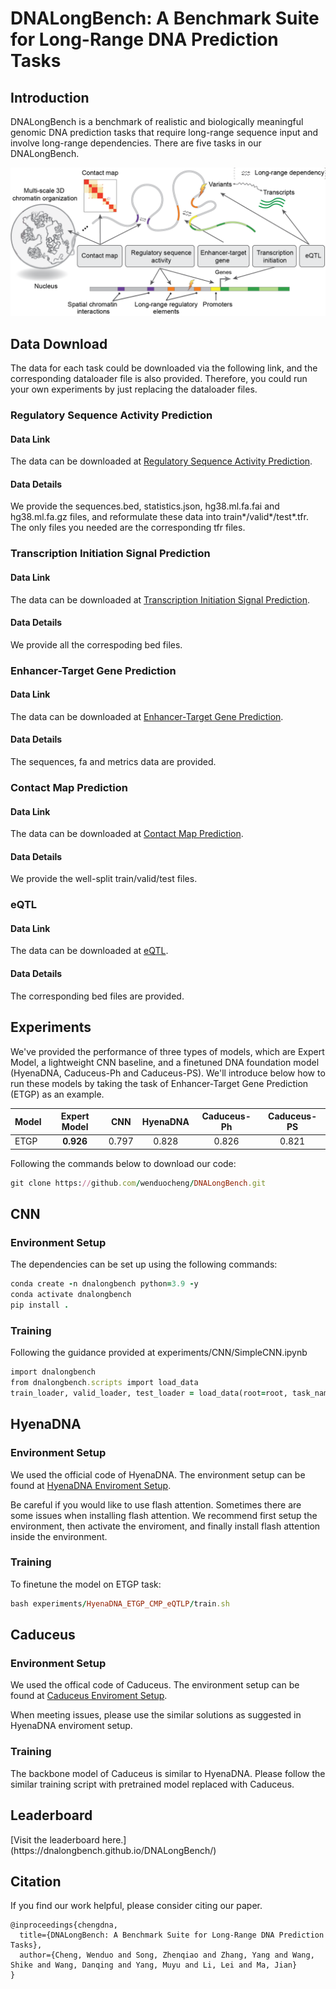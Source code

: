 <h1>DNALongBench: A Benchmark Suite for Long-Range DNA Prediction Tasks</h1>

<h2>Introduction</h2>

DNALongBench is a benchmark of realistic and biologically meaningful genomic DNA prediction tasks that require long-range sequence input and involve long-range dependencies. There are five tasks in our DNALongBench.

![image](./Figure1.v1.png)

<h2>Data Download</h2>

The data for each task could be downloaded via the following link, and the corresponding dataloader file is also provided. Therefore, you could run your own experiments by just replacing the dataloader files. 

<h3>Regulatory Sequence Activity Prediction</h3>

<h4>Data Link</h4>

The data can be downloaded at <a href="https://dataverse.harvard.edu/privateurl.xhtml?token=4c6b250c-26fc-412a-b3e1-bc15f1332f0c">Regulatory Sequence Activity Prediction</a>. 

<h4>Data Details</h4>

We provide the sequences.bed, statistics.json, hg38.ml.fa.fai and hg38.ml.fa.gz files, and reformulate these data into train*/valid*/test*.tfr. The only files you needed are the corresponding tfr files.

<h3>Transcription Initiation Signal Prediction</h3>

<h4>Data Link</h4>

The data can be downloaded at <a href="https://dataverse.harvard.edu/privateurl.xhtml?token=9810103a-b8b8-4a4d-95c4-b26b6e153446">Transcription Initiation Signal Prediction</a>. 

<h4>Data Details</h4>

We provide all the correspoding bed files.

<h3>Enhancer-Target Gene Prediction</h3>

<h4>Data Link</h4>

The data can be downloaded at <a href="https://dataverse.harvard.edu/privateurl.xhtml?token=c238c0dd-528f-4d04-a3c8-0ff1eee1d651">Enhancer-Target Gene Prediction</a>. 

<h4>Data Details</h4>

The sequences, fa and metrics data are provided.

<h3>Contact Map Prediction</h3>

<h4>Data Link</h4>

The data can be downloaded at <a href="https://dataverse.harvard.edu/privateurl.xhtml?token=a990b515-d76e-4b63-ba74-5c78c469ae53">Contact Map Prediction</a>. 

<h4>Data Details</h4>

We provide the well-split train/valid/test files.

<h3>eQTL</h3>

<h4>Data Link</h4>

The data can be downloaded at <a href="https://dataverse.harvard.edu/privateurl.xhtml?token=93d446a5-9c75-44bf-be1c-7622563c48d0">eQTL</a>. 

<h4>Data Details</h4>

The corresponding bed files are provided. 


<!--
### 1. [Regulatory Sequence Activity Prediction](https://dataverse.harvard.edu/privateurl.xhtml?token=4c6b250c-26fc-412a-b3e1-bc15f1332f0c)

### 2. [Transcription Initiation Signal Prediction](https://dataverse.harvard.edu/privateurl.xhtml?token=9810103a-b8b8-4a4d-95c4-b26b6e153446)

### 3. [Enhancer-Target Gene Prediction](https://dataverse.harvard.edu/privateurl.xhtml?token=c238c0dd-528f-4d04-a3c8-0ff1eee1d651)

### 4. [Contact Map Data](https://dataverse.harvard.edu/privateurl.xhtml?token=a990b515-d76e-4b63-ba74-5c78c469ae53)

### 5. [eQTL Data](https://dataverse.harvard.edu/privateurl.xhtml?token=93d446a5-9c75-44bf-be1c-7622563c48d0)
-->


<h2>Experiments</h2>

We've provided the performance of three types of models, which are Expert Model, a lightweight CNN baseline, and a finetuned DNA foundation model (HyenaDNA, Caduceus-Ph and Caduceus-PS). We'll introduce below how to run these models by taking the task of Enhancer-Target Gene Prediction (ETGP) as an example.

| Model |   Expert Model   |  CNN   |  HyenaDNA  |  Caduceus-Ph  |   Caduceus-PS    |   
|:---------------|:---------:|:---------:|:---------:|:---------:|:----------:|
| ETGP        |   **0.926**   |  0.797   |   0.828    |   0.826    |   0.821    |   

<Download Code>

Following the commands below to download our code:

```ruby
git clone https://github.com/wenduocheng/DNALongBench.git
```

<h2>CNN</h2>

<h3>Environment Setup</h3>

The dependencies can be set up using the following commands:

```ruby
conda create -n dnalongbench python=3.9 -y 
conda activate dnalongbench
pip install .
```

<h3>Training</h3>

Following the guidance provided at experiments/CNN/SimpleCNN.ipynb
```ruby
import dnalongbench
from dnalongbench.scripts import load_data
train_loader, valid_loader, test_loader = load_data(root=root, task_name = 'contact_map_prediction', organism = None, cell_type='HFF', batch_size=16, sequence_length=196608)
```

<h2>HyenaDNA</h2>

<h3>Environment Setup</h3>

We used the official code of HyenaDNA. The environment setup can be found at <a href="https://github.com/HazyResearch/hyena-dna?tab=readme-ov-file#dependencies">HyenaDNA Enviroment Setup</a>.

Be careful if you would like to use flash attention. Sometimes there are some issues when installing flash attention. We recommend first setup the environment, then activate the enviroment, and finally install flash attention inside the environment. 

<h3>Training</h3>

To finetune the model on ETGP task: 

```ruby
bash experiments/HyenaDNA_ETGP_CMP_eQTLP/train.sh
```

<h2>Caduceus</h2>

<h3>Environment Setup</h3>

We used the offical code of Caduceus. The environment setup can be found at <a href="https://github.com/kuleshov-group/caduceus?tab=readme-ov-file#getting-started-in-this-repository">Caduceus Enviroment Setup</a>.

When meeting issues, please use the similar solutions as suggested in HyenaDNA enviroment setup.

<h3>Training</h3>

The backbone model of Caduceus is similar to HyenaDNA. Please follow the similar training script with pretrained model replaced with Caduceus. 

<h2>Leaderboard</h2>
[Visit the leaderboard here.](https://dnalongbench.github.io/DNALongBench/)


<h2>Citation</h2>
If you find our work helpful, please consider citing our paper.

```
@inproceedings{chengdna,
  title={DNALongBench: A Benchmark Suite for Long-Range DNA Prediction Tasks},
  author={Cheng, Wenduo and Song, Zhenqiao and Zhang, Yang and Wang, Shike and Wang, Danqing and Yang, Muyu and Li, Lei and Ma, Jian}
}
```

<!--
## Setup
We recommend installing DNALongBench in a conda environment with Python 3.9.

1. Clone the GitHub repository

2. Change to the directory:
   ```bash
   cd DNALongBench
   ```

3. To run the code, install the dependencies:
   ```bash
   pip install .
   ```


## Data Loaders
We provide data loaders for each task in scripts/data_loaders.ipynb.
Example usage:
```bash
   import dnalongbench
   from dnalongbench.utils import load_data
   train_loader, valid_loader, test_loader = load_data(root=root, task_name = 'contact_map_prediction', organism = None, cell_type='HFF', batch_size=16, sequence_length=196608)
   ```

## Leaderboard
We create a leaderboard.
[Visit the leaderboard here.](https://dnalongbench.github.io/DNALongBench/)

## Experiments
### HyenaDNA

### CNN
We provide the CNN model for each task in experiments/CNN/SimpleCNN.ipynb.

## Citation 
The datasets included in DNALongBench were collected from various sources. Citing the corresponding original sources is required when using the data provided with DNALongBench.

### Enhancer-Target Gene Prediction
```bibtex
@article{fulco2019activity,
  title={Activity-by-contact model of enhancer--promoter regulation from thousands of CRISPR perturbations},
  author={Fulco, Charles P and Nasser, Joseph and Jones, Thouis R and Munson, Glen and Bergman, Drew T and Subramanian, Vidya and Grossman, Sharon R and Anyoha, Rockwell and Doughty, Benjamin R and Patwardhan, Tejal A and others},
  journal={Nature genetics},
  volume={51},
  number={12},
  pages={1664--1669},
  year={2019},
  publisher={Nature Publishing Group US New York}
}
```

### Contact Map Prediction

```bibtex
@article{fudenberg2020predicting,
  title={Predicting 3D genome folding from DNA sequence with Akita},
  author={Fudenberg, Geoff and Kelley, David R and Pollard, Katherine S},
  journal={Nature methods},
  volume={17},
  number={11},
  pages={1111--1117},
  year={2020},
  publisher={Nature Publishing Group US New York}
}
```

### eQTL prediction
```bibtex
@article{avsec2021effective,
  title={Effective gene expression prediction from sequence by integrating long-range interactions},
  author={Avsec, {\v{Z}}iga and Agarwal, Vikram and Visentin, Daniel and Ledsam, Joseph R and Grabska-Barwinska, Agnieszka and Taylor, Kyle R and Assael, Yannis and Jumper, John and Kohli, Pushmeet and Kelley, David R},
  journal={Nature methods},
  volume={18},
  number={10},
  pages={1196--1203},
  year={2021},
  publisher={Nature Publishing Group US New York}
}
```

### Regulatory Sequence Activity Prediction
```bibtex
@article{avsec2021effective,
  title={Effective gene expression prediction from sequence by integrating long-range interactions},
  author={Avsec, {\v{Z}}iga and Agarwal, Vikram and Visentin, Daniel and Ledsam, Joseph R and Grabska-Barwinska, Agnieszka and Taylor, Kyle R and Assael, Yannis and Jumper, John and Kohli, Pushmeet and Kelley, David R},
  journal={Nature methods},
  volume={18},
  number={10},
  pages={1196--1203},
  year={2021},
  publisher={Nature Publishing Group US New York}
}
```

### Transcription Initiation Signal Prediction
```bibtex
@article{dudnyk2024sequence,
  title={Sequence basis of transcription initiation in the human genome},
  author={Dudnyk, Kseniia and Cai, Donghong and Shi, Chenlai and Xu, Jian and Zhou, Jian},
  journal={Science},
  volume={384},
  number={6694},
  pages={eadj0116},
  year={2024},
  publisher={American Association for the Advancement of Science}
}
```
-->

